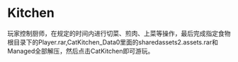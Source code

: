 # Kitchen
玩家控制厨师，在规定的时间内进行切菜、煎肉、上菜等操作，最后完成指定食物
根目录下的Player.rar,CatKitchen_Data0里面的sharedassets2.assets.rar和Managed全部解压，然后点击CatKitchen即可游玩。
